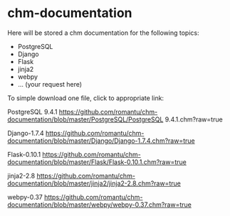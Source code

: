 # chm-documentation

Here will be stored a chm documentation for the following topics:
- PostgreSQL
- Django
- Flask
- jinja2
- webpy
- ... (your request here)

To simple download one file, click to appropriate link:

PostgreSQL 9.4.1
https://github.com/romantu/chm-documentation/blob/master/PostgreSQL/PostgreSQL 9.4.1.chm?raw=true

Django-1.7.4
https://github.com/romantu/chm-documentation/blob/master/Django/Django-1.7.4.chm?raw=true

Flask-0.10.1
https://github.com/romantu/chm-documentation/blob/master/Flask/Flask-0.10.1.chm?raw=true

jinja2-2.8
https://github.com/romantu/chm-documentation/blob/master/jinja2/jinja2-2.8.chm?raw=true

webpy-0.37
https://github.com/romantu/chm-documentation/blob/master/webpy/webpy-0.37.chm?raw=true
